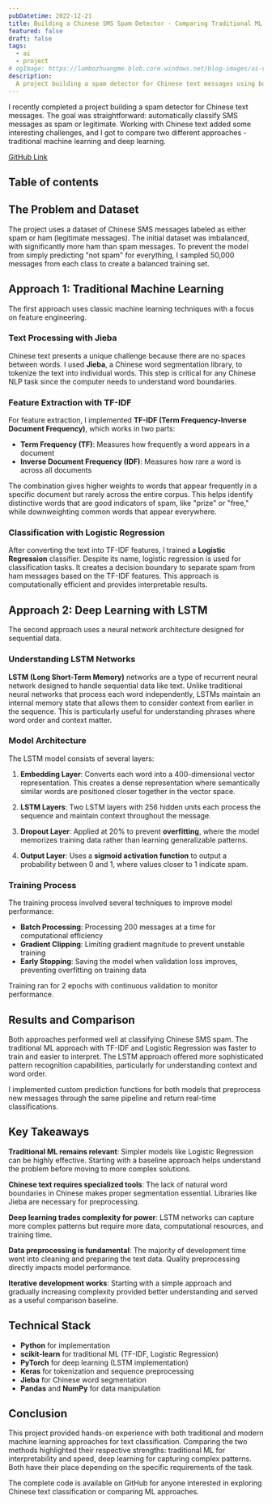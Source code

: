 ```yaml
---
pubDatetime: 2022-12-21
title: Building a Chinese SMS Spam Detector - Comparing Traditional ML and Deep Learning
featured: false
draft: false
tags:
  - ai
  - project
# ogImage: https://lambozhuangme.blob.core.windows.net/blog-images/ai-vs-real-faces/poster.png
description:
  A project building a spam detector for Chinese text messages using both traditional machine learning and deep learning approaches. Comparing the two methods and discussing their pros and cons.
---
```


I recently completed a project building a spam detector for Chinese text messages. The goal was straightforward: automatically classify SMS messages as spam or legitimate. Working with Chinese text added some interesting challenges, and I got to compare two different approaches - traditional machine learning and deep learning.

[GitHub Link](https://github.com/Lambozhuang/sms-spam-chinese)

## Table of contents


## The Problem and Dataset

The project uses a dataset of Chinese SMS messages labeled as either spam or ham (legitimate messages). The initial dataset was imbalanced, with significantly more ham than spam messages. To prevent the model from simply predicting "not spam" for everything, I sampled 50,000 messages from each class to create a balanced training set.

## Approach 1: Traditional Machine Learning

The first approach uses classic machine learning techniques with a focus on feature engineering.

### Text Processing with Jieba

Chinese text presents a unique challenge because there are no spaces between words. I used **Jieba**, a Chinese word segmentation library, to tokenize the text into individual words. This step is critical for any Chinese NLP task since the computer needs to understand word boundaries.

### Feature Extraction with TF-IDF

For feature extraction, I implemented **TF-IDF (Term Frequency-Inverse Document Frequency)**, which works in two parts:

- **Term Frequency (TF)**: Measures how frequently a word appears in a document
- **Inverse Document Frequency (IDF)**: Measures how rare a word is across all documents

The combination gives higher weights to words that appear frequently in a specific document but rarely across the entire corpus. This helps identify distinctive words that are good indicators of spam, like "prize" or "free," while downweighting common words that appear everywhere.

### Classification with Logistic Regression

After converting the text into TF-IDF features, I trained a **Logistic Regression** classifier. Despite its name, logistic regression is used for classification tasks. It creates a decision boundary to separate spam from ham messages based on the TF-IDF features. This approach is computationally efficient and provides interpretable results.

## Approach 2: Deep Learning with LSTM

The second approach uses a neural network architecture designed for sequential data.

### Understanding LSTM Networks

**LSTM (Long Short-Term Memory)** networks are a type of recurrent neural network designed to handle sequential data like text. Unlike traditional neural networks that process each word independently, LSTMs maintain an internal memory state that allows them to consider context from earlier in the sequence. This is particularly useful for understanding phrases where word order and context matter.

### Model Architecture

The LSTM model consists of several layers:

1. **Embedding Layer**: Converts each word into a 400-dimensional vector representation. This creates a dense representation where semantically similar words are positioned closer together in the vector space.

2. **LSTM Layers**: Two LSTM layers with 256 hidden units each process the sequence and maintain context throughout the message.

3. **Dropout Layer**: Applied at 20% to prevent **overfitting**, where the model memorizes training data rather than learning generalizable patterns.

4. **Output Layer**: Uses a **sigmoid activation function** to output a probability between 0 and 1, where values closer to 1 indicate spam.

### Training Process

The training process involved several techniques to improve model performance:

- **Batch Processing**: Processing 200 messages at a time for computational efficiency
- **Gradient Clipping**: Limiting gradient magnitude to prevent unstable training
- **Early Stopping**: Saving the model when validation loss improves, preventing overfitting on training data

Training ran for 2 epochs with continuous validation to monitor performance.

## Results and Comparison

Both approaches performed well at classifying Chinese SMS spam. The traditional ML approach with TF-IDF and Logistic Regression was faster to train and easier to interpret. The LSTM approach offered more sophisticated pattern recognition capabilities, particularly for understanding context and word order.

I implemented custom prediction functions for both models that preprocess new messages through the same pipeline and return real-time classifications.

## Key Takeaways

**Traditional ML remains relevant**: Simpler models like Logistic Regression can be highly effective. Starting with a baseline approach helps understand the problem before moving to more complex solutions.

**Chinese text requires specialized tools**: The lack of natural word boundaries in Chinese makes proper segmentation essential. Libraries like Jieba are necessary for preprocessing.

**Deep learning trades complexity for power**: LSTM networks can capture more complex patterns but require more data, computational resources, and training time.

**Data preprocessing is fundamental**: The majority of development time went into cleaning and preparing the text data. Quality preprocessing directly impacts model performance.

**Iterative development works**: Starting with a simple approach and gradually increasing complexity provided better understanding and served as a useful comparison baseline.

## Technical Stack

- **Python** for implementation
- **scikit-learn** for traditional ML (TF-IDF, Logistic Regression)
- **PyTorch** for deep learning (LSTM implementation)
- **Keras** for tokenization and sequence preprocessing
- **Jieba** for Chinese word segmentation
- **Pandas** and **NumPy** for data manipulation

## Conclusion

This project provided hands-on experience with both traditional and modern machine learning approaches for text classification. Comparing the two methods highlighted their respective strengths: traditional ML for interpretability and speed, deep learning for capturing complex patterns. Both have their place depending on the specific requirements of the task.

The complete code is available on GitHub for anyone interested in exploring Chinese text classification or comparing ML approaches.

